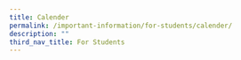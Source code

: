 ```yaml
---
title: Calender
permalink: /important-information/for-students/calender/
description: ""
third_nav_title: For Students
---
```

